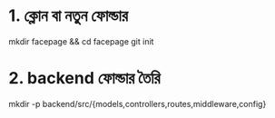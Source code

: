 # 1. ক্লোন বা নতুন ফোল্ডার
mkdir facepage && cd facepage
git init

# 2. backend ফোল্ডার তৈরি
mkdir -p backend/src/{models,controllers,routes,middleware,config}
